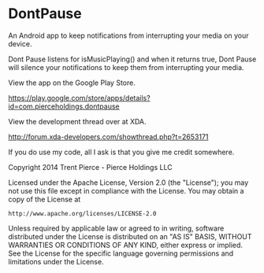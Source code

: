 DontPause
=========

An Android app to keep notifications from interrupting your media on your device.

Dont Pause listens for isMusicPlaying() and when it returns true, Dont Pause will silence your 
notifications to keep them from interrupting your media.

View the app on the Google Play Store.

https://play.google.com/store/apps/details?id=com.pierceholdings.dontpause

View the development thread over at XDA.

http://forum.xda-developers.com/showthread.php?t=2653171

If you do use my code, all I ask is that you give me credit somewhere.


Copyright 2014 Trent Pierce - Pierce Holdings LLC

Licensed under the Apache License, Version 2.0 (the "License");
you may not use this file except in compliance with the License.
You may obtain a copy of the License at

    http://www.apache.org/licenses/LICENSE-2.0

Unless required by applicable law or agreed to in writing, software
distributed under the License is distributed on an "AS IS" BASIS,
WITHOUT WARRANTIES OR CONDITIONS OF ANY KIND, either express or implied.
See the License for the specific language governing permissions and
limitations under the License.
